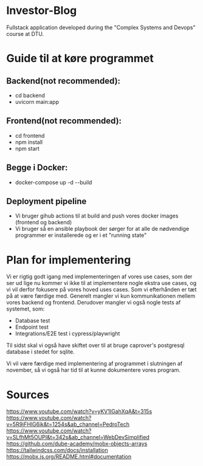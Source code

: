 # Investor-Blog
 Fullstack application developed during the "Complex Systems and Devops" course at DTU.


# Guide til at køre programmet
## Backend(not recommended):
- cd backend
- uvicorn main:app

## Frontend(not recommended):
- cd frontend
- npm install
- npm start

## Begge i Docker:
- docker-compose up -d --build

## Deployment pipeline
- Vi bruger gihub actions til at build and push vores docker images (frontend og backend)
- Vi bruger så en ansible playbook der sørger for at alle de nødvendige programmer er installerede og er i et "running state"


# Plan for implementering
Vi er rigtig godt igang med implementeringen af vores use cases, som der ser ud lige nu kommer vi ikke til at implementere nogle ekstra use cases, og vi vil derfor fokusere på vores hoved uses cases. Som vi efterhånden er tæt på at være færdige med. Generelt mangler vi kun kommunikationen mellem vores backend og frontend. Derudover mangler vi også nogle tests af systemet, som:
* Database test
* Endpoint test
* Integrations/E2E test i cypress/playwright

Til sidst skal vi også have skiftet over til at bruge caprover's postgresql database i stedet for sqlite. 


Vi vil være færdige med implementering af programmet i slutningen af november, så vi også har tid til at kunne dokumentere vores program.



# Sources
<https://www.youtube.com/watch?v=yKV1IGahXqA&t=315s>
<https://www.youtube.com/watch?v=5R9jFHlG6ik&t=1254s&ab_channel=PedroTech>
<https://www.youtube.com/watch?v=SLfhMt5OUPI&t=342s&ab_channel=WebDevSimplified>
<https://github.com/dube-academy/mobx-objects-arrays>
<https://tailwindcss.com/docs/installation>
<https://mobx.js.org/README.html#documentation>
